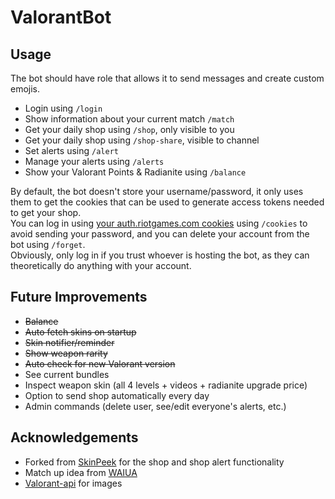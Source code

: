 # ValorantBot
## Usage

The bot should have role that allows it to send messages and create custom emojis.

- Login using `/login`
- Show information about your current match `/match`
- Get your daily shop using `/shop`, only visible to you
- Get your daily shop using `/shop-share`, visible to channel
- Set alerts using `/alert`
- Manage your alerts using `/alerts`
- Show your Valorant Points & Radianite using `/balance`

By default, the bot doesn't store your username/password, it only uses them to get the cookies that can be used to generate access tokens needed to get your shop.  
You can log in using [your auth.riotgames.com cookies](https://github.com/giorgi-o/SkinPeek/wiki/How-to-get-your-Riot-cookies) using `/cookies` to avoid sending your password, and you can delete your account from the bot using `/forget`.  
Obviously, only log in if you trust whoever is hosting the bot, as they can theoretically do anything with your account.  

## Future Improvements

* ~~Balance~~
* ~~Auto fetch skins on startup~~
* ~~Skin notifier/reminder~~
* ~~Show weapon rarity~~
* ~~Auto check for new Valorant version~~
* See current bundles
* Inspect weapon skin (all 4 levels + videos + radianite upgrade price)
* Option to send shop automatically every day
* Admin commands (delete user, see/edit everyone's alerts, etc.)

## Acknowledgements

- Forked from [SkinPeek](https://github.com/giorgi-o/SkinPeek) for the shop and shop alert functionality
- Match up idea from [WAIUA](https://github.com/Soneliem/WAIUA)
- [Valorant-api](https://dash.valorant-api.com/) for images
